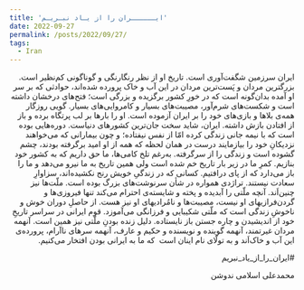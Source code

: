```yaml
---
title: 'ایــــــران را از یـاد نبـریـم'
date: 2022-09-27
permalink: /posts/2022/09/27/
tags:
  - Iran
---
```

<div dir="rtl">
ایران سرزمین شگفت‌آوری است. تاریخ او از نظر رنگارنگی و گوناگونی کم‌نظیر است. بزرگترین مردان و پَست‌ترین مردان در این آب و خاک پرورده شده‌اند، حوادثی که بر سر او آمده بدان‌گونه است که در خورِ کشور برگزیده و بزرگی است؛ فتح‌های درخشان داشته است و شکست‌های شرم‌آور، مصیبت‌های بسیار و کامروایی‌های بسیار. گویی روزگار همه‌ی بلاها و بازی‌های خود را بر ایران آزموده است. او را بارها بر لب پرتگاه برده و باز از افتادن بازش داشته.
ایران، شاید سخت جان‌ترین کشور‌های دنیاست. دوره‌هایی بوده است که با نیمه جانی زندگی کرده امّا از نفس نیفتاده؛ و چون بیمارانی که می‌خواهند نزدیکانِ خود را بیازمایند درست در همان لحظه که همه از او امید برگرفته بودند، چشم گشوده است و زندگی را از سرگرفته.
به‌رغم تلخ کامی‌ها، ما حق داریم که به کشور خود بنازیم. کمرِ ما در زیر بار تاریخ خم شده است ولی همین تاریخ به ما نیرو می‌دهد و ما را باز می‌دارد که از پای درافتیم. کسانی که در زندگیِ خویش رنج نکشیده‌اند، سزاوارِ سعادت نیستند. تراژدی همواره در شأن سرنوشت‌های بزرگ بوده است. ملّت‌ها نیز چنین‌اَند. آنچه ملّتی را آبدیده و پخته و شایسته‌‌ی احترام می‌کند تنها فیروزی‌ها و گردن‌فرازیهای او نیست، مصیبت‌ها و نامُرادیهای او نیز هست. از حاصلِ دوران خوش و ناخوشِ زندگی است که ملّتی شکیبایی و فرزانگی می‌آموزد. قوم ایرانی در سراسر تاریخِ خود از اندیشیدن و چاره جستن باز نایستاده. دلیل زنده بودنِ ملّتی نیز همین است. آنهمه مردان غیرتمند، آنهمه گوینده و نویسنده و حکیم و عارف، آنهمه سرهای نا‌آرام، پرورده‌ی این آب و خاک‌اَند و به تولّای نام اینان است  که ما به ایرانی بودن افتخار می‌کنیم.

  #ایران_را_از_یاد_نبریم
  
  محمدعلی اسلامی ندوشن
</div>
